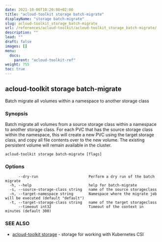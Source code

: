 ```yaml
---
date: 2021-10-06T10:20:08+02:00
title: "acloud-toolkit storage batch-migrate"
displayName: "storage batch-migrate"
slug: acloud-toolkit_storage_batch-migrate
url: /references/acloud-toolkit/acloud-toolkit_storage_batch-migrate/
description: ""
lead: ""
draft: false
images: []
menu:
  docs:
    parent: "acloud-toolkit-ref"
weight: 755
toc: true
---
```

## acloud-toolkit storage batch-migrate

Batch migrate all volumes within a namespace to another storage class

### Synopsis

Batch migrate all volumes from a source storage class within a namespace to another storage class. For each PVC that has the source storage class within the namespace, this will create a new PVC using the target storage class, and copy all file contents over to the new volume. The existing persistent volume will remain available in the cluster.

```
acloud-toolkit storage batch-migrate [flags]
```

### Options

```
      --dry-run                       Perform a dry run of the batch migrate
  -h, --help                          help for batch-migrate
  -s, --source-storage-class string   name of the source storageclass
  -n, --target-namespace string       Namespace where the migrate job will be executed (default "default")
  -t, --target-storage-class string   name of the target storageclass
      --timeout int32                 Timeout of the context in minutes (default 300)
```

### SEE ALSO

* [acloud-toolkit storage](/references/acloud-toolkit/acloud-toolkit_storage/)	 - storage for working with Kubernetes CSI

